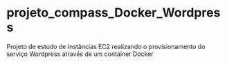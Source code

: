 # projeto_compass_Docker_Wordpress
Projeto de estudo de Instâncias EC2 realizando o provisionamento do serviço Wordpress através de um container Docker
